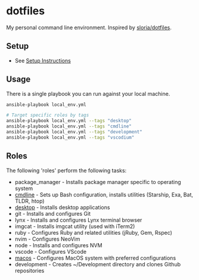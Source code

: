 # dotfiles

My personal command line environment. Inspired by [sloria/dotfiles].

[sloria/dotfiles]: https://github.com/sloria/dotfiles

## Setup

- See [Setup Instructions](docs/setup.md)

## Usage

There is a single playbook you can run against your local machine.

```bash
ansible-playbook local_env.yml

# Target specific roles by tags
ansible-playbook local_env.yml --tags "desktop"
ansible-playbook local_env.yml --tags "cmdline"
ansible-playbook local_env.yml --tags "development"
ansible-playbook local_env.yml --tags "vscodium"
```

## Roles

The following 'roles' perform the following tasks:

- package_manager - Installs package manager specific to operating system
- [cmdline] - Sets up Bash configuration, installs utilities (Starship, Exa, Bat,
  TLDR, htop)
- [desktop] - Installs desktop applications
- git - Installs and configures Git
- lynx - Installs and configures Lynx terminal browser
- imgcat - Installs imgcat utility (used with iTerm2)
- ruby - Configures Ruby and related utilities (jRuby, Gem, Rspec)
- nvim - Configures NeoVim
- node - Installs and configures NVM
- vscode - Configures VScode
- [macos] - Configures MacOS system with preferred configurations
- development - Creates ~/Development directory and clones Github repositories

[cmdline]: roles/cmdline/README.md
[desktop]: roles/desktop/README.md
[macos]: roles/macos/README.md
